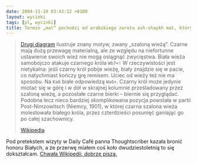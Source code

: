 ```yaml
---
date: 2004-11-10 03:43:12 +0100
layout: wycinki
tags: [pl, wycinki]
title: Termin „mat” pochodzi od arabskiego zwrotu ash-shaykh mat, który znaczy „szejk został zabity”
---
```


> [Drugi diagram](http://pl.wikipedia.org/wiki/Wieczny_szach#Szalona_wie.C5.BCa 'wieże szaleją') ilustruje znany motyw, zwany „szaloną wieżą”. Czarne mają dużą przewagę materialną, ale ze względu na niefortunne ustawienie swoich wież nie mogą osiągnąć zwycięstwa. Biała wieża samobójczo atakuje czarnego króla <code>Wb7+!</code> W rzeczywistości jest nietykalna: jeśli czarny król pobije wieżę, biały znajdzie się w pacie, co natychmiast kończy grę remisem. Uciec od wieży też nie ma sposobu. Na <code>Ka6</code> białe odpowiedzą <code>Wa6+</code>. Czarny król może jedynie miotać się w górę i w dół w skrajnej kolumnie prześladowany przez szaloną wieżę, a pozostałe czarne bierki – biernie się przyglądać. Podobna lecz nieco bardziej skomplikowana pozycja powstała w partii Post-Nimzowitsch (Niemcy, 1901), w której czarna szalona wieża molestowała białego króla, przez czterdzieści posunięć ganiając go po całej szachownicy.
>
> [Wikipedia](http://pl.wikipedia.org/wiki/Wieczny_szach 'wieczny szach')

Pod pretekstem wizyty w Daily Café panna Thoughtscriber kazała bronić honoru Białych, a że przerwę miałem coś koło dwudziestoletnią to się dokształcam. [Chwała Wikipedii, dobrze piszą.](http://pl.wikipedia.org/w/wiki.phtml?title=HWDP&oldid=402802 '…i inne rozwinięcia')
